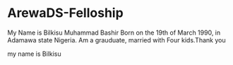 # ArewaDS-Felloship
My Name is Bilkisu Muhammad Bashir
Born on the 19th of March 1990, in Adamawa state Nigeria.
Am a grauduate, married with Four kids.Thank you

my name is Bilkisu
